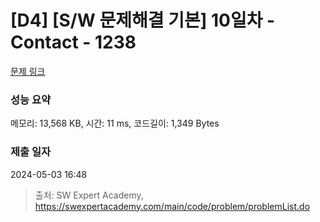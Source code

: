 # [D4] [S/W 문제해결 기본] 10일차 - Contact - 1238 

[문제 링크](https://swexpertacademy.com/main/code/problem/problemDetail.do?contestProbId=AV15B1cKAKwCFAYD) 

### 성능 요약

메모리: 13,568 KB, 시간: 11 ms, 코드길이: 1,349 Bytes

### 제출 일자

2024-05-03 16:48



> 출처: SW Expert Academy, https://swexpertacademy.com/main/code/problem/problemList.do